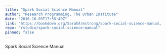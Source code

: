 ```yaml
---
title: "Spark Social Science Manual"
author: "Research Programming, The Urban Institute"
date: "2016-10-03T17:56:40Z"
link: "https://bookdown.org/SarahArmstrong/spark-social-science-manual/"
repo: "rstudio/spark-social-science-manual"
pinned: false
---
```


Spark Social Science Manual
